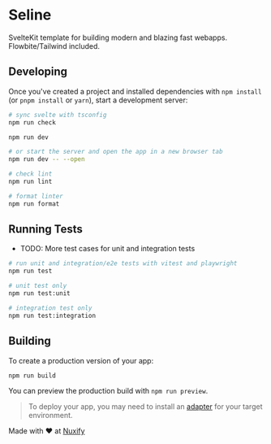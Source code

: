 # Seline

SvelteKit template for building modern and blazing fast webapps. Flowbite/Tailwind included.

## Developing

Once you've created a project and installed dependencies with `npm install` (or `pnpm install` or `yarn`), start a development server:

```bash
# sync svelte with tsconfig
npm run check

npm run dev

# or start the server and open the app in a new browser tab
npm run dev -- --open

# check lint
npm run lint

# format linter
npm run format
```

## Running Tests

- TODO: More test cases for unit and integration tests

```bash
# run unit and integration/e2e tests with vitest and playwright
npm run test

# unit test only
npm run test:unit

# integration test only
npm run test:integration
```
## Building

To create a production version of your app:

```bash
npm run build
```

You can preview the production build with `npm run preview`.

> To deploy your app, you may need to install an [adapter](https://kit.svelte.dev/docs/adapters) for your target environment.

Made with ❤️ at [Nuxify](https://nuxify.tech)
